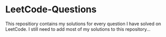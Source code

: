 # LeetCode-Questions
This repositiory contains my solutions for every question I have solved on LeetCode. I still need to add most of my solutions to this repository...
